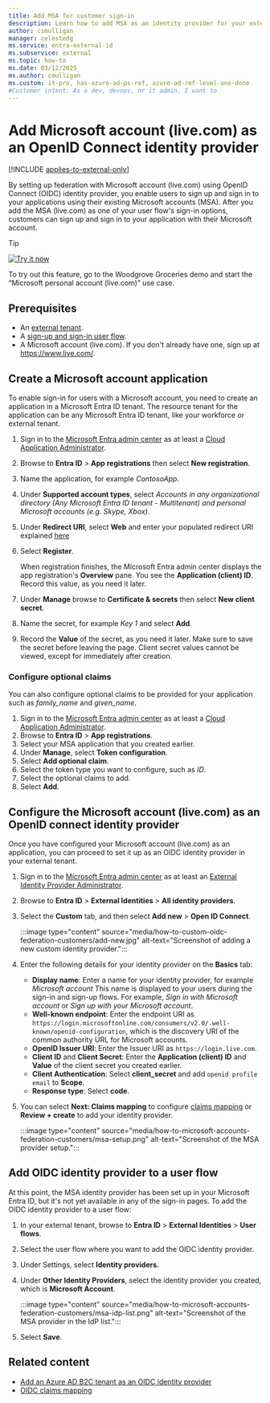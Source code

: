 ```yaml
---
title: Add MSA for customer sign-in
description: Learn how to add MSA as an identity provider for your external tenant.
author: csmulligan
manager: celestedg
ms.service: entra-external-id
ms.subservice: external
ms.topic: how-to
ms.date: 03/12/2025
ms.author: cmulligan
ms.custom: it-pro, has-azure-ad-ps-ref, azure-ad-ref-level-one-done
#Customer intent: As a dev, devops, or it admin, I want to
---
```


# Add Microsoft account (live.com) as an OpenID Connect identity provider

[!INCLUDE [applies-to-external-only](../includes/applies-to-external-only.md)]

By setting up federation with Microsoft account (live.com) using OpenID Connect (OIDC) identity provider, you enable users to sign up and sign in to your applications using their existing Microsoft accounts (MSA).
After you add the MSA (live.com) as one of your user flow's sign-in options, customers can sign up and sign in to your application with their Microsoft account.

> [!TIP]
> [![Try it now](./media/common/try-it-now.png)](https://woodgrovedemo.com/#usecase=MSA)
>
> To try out this feature, go to the Woodgrove Groceries demo and start the “Microsoft personal account (live.com)” use case.

## Prerequisites

- An [external tenant](how-to-create-external-tenant-portal.md).
- A [sign-up and sign-in user flow](how-to-user-flow-sign-up-sign-in-customers.md).
- A Microsoft account (live.com). If you don't already have one, sign up at https://www.live.com/.

## Create a Microsoft account application

To enable sign-in for users with a Microsoft account, you need to create an application in a Microsoft Entra ID tenant. The resource tenant for the application can be any Microsoft Entra ID tenant, like your workforce or external tenant.  

1. Sign in to the [Microsoft Entra admin center](https://entra.microsoft.com) as at least a [Cloud Application Administrator](~/identity/role-based-access-control/permissions-reference.md#cloud-application-administrator).
1. Browse to **Entra ID** > **App registrations** then select **New registration**.
1. Name the application, for example *ContosoApp*.
1. Under **Supported account types**, select _Accounts in any organizational directory (Any Microsoft Entra ID tenant - Multitenant) and personal Microsoft accounts (e.g. Skype, Xbox)_.
1. Under **Redirect URI**, select **Web** and enter your populated redirect URI explained [here](/entra/external-id/customers/how-to-custom-oidc-federation-customers#set-up-your-openid-connect-identity-provider)
1. Select **Register**.

   When registration finishes, the Microsoft Entra admin center displays the app registration's **Overview** pane. You see the **Application (client) ID**. Record this value, as you need it later.

7. Under **Manage** browse to **Certificate & secrets** then select **New client secret**.
8. Name the secret, for example *Key 1* and select **Add**.
9. Record the **Value** of the secret, as you need it later. Make sure to save the secret before leaving the page. Client secret values cannot be viewed, except for immediately after creation.

### Configure optional claims

You can also configure optional claims to be provided for your application such as *family_name* and *given_name*.

1. Sign in to the [Microsoft Entra admin center](https://entra.microsoft.com) as at least a [Cloud Application Administrator](~/identity/role-based-access-control/permissions-reference.md#cloud-application-administrator). 
1. Browse to **Entra ID** > **App registrations**.
1. Select your MSA application that you created earlier.
1. Under **Manage**, select **Token configuration**.
1. Select **Add optional claim**.
1. Select the token type you want to configure, such as *ID*.
1. Select the optional claims to add.
1. Select **Add**.

## Configure the Microsoft account (live.com) as an OpenID connect identity provider

Once you have configured your Microsoft account (live.com) as an application, you can proceed to set it up as an OIDC identity provider in your external tenant.

1. Sign in to the [Microsoft Entra admin center](https://entra.microsoft.com) as at least an [External Identity Provider Administrator](~/identity/role-based-access-control/permissions-reference.md#external-identity-provider-administrator).
1. Browse to **Entra ID** > **External Identities** > **All identity providers**.
1. Select the **Custom** tab, and then select **Add new** > **Open ID Connect**.

      :::image type="content" source="media/how-to-custom-oidc-federation-customers/add-new.jpg" alt-text="Screenshot of adding a new custom identity provider.":::

1. Enter the following details for your identity provider on the **Basics** tab:
      - **Display name**: Enter a name for your identity provider, for example *Microsoft account* This name is displayed to your users during the sign-in and sign-up flows. For example, *Sign in with Microsoft account* or *Sign up with your Microsoft account*.
      - **Well-known endpoint**: Enter the endpoint URI as `https://login.microsoftonline.com/consumers/v2.0/.well-known/openid-configuration`, which is the discovery URI of the common authority URL for Microsoft accounts.
      - **OpenID Issuer URI**: Enter the Issuer URI as `https://login.live.com`.
      - **Client ID** and **Client Secret**: Enter the **Application (client) ID** and **Value** of the client secret you created earlier.
      - **Client Authentication**:  Select **client_secret** and add	`openid profile email` to **Scope**.
      - **Response type**: Select **code**.
1. You can select **Next: Claims mapping** to configure [claims mapping](reference-oidc-claims-mapping-customers.md) or **Review + create** to add your identity provider.

   :::image type="content" source="media/how-to-microsoft-accounts-federation-customers/msa-setup.png" alt-text="Screenshot of the MSA provider setup.":::

## Add OIDC identity provider to a user flow

At this point, the MSA identity provider has been set up in your Microsoft Entra ID, but it's not yet available in any of the sign-in pages. To add the OIDC identity provider to a user flow:

1. In your external tenant, browse to **Entra ID** > **External Identities** > **User flows**.
1. Select the user flow where you want to add the OIDC identity provider.
1. Under Settings, select **Identity providers.**
1. Under **Other Identity Providers**, select the identity provider you created, which is **Microsoft Account**.

   :::image type="content" source="media/how-to-microsoft-accounts-federation-customers/msa-idp-list.png" alt-text="Screenshot of the MSA provider in the IdP list.":::

1. Select **Save**.

## Related content

- [Add an Azure AD B2C tenant as an OIDC identity provider](how-to-b2c-federation-customers.md)
- [OIDC claims mapping](reference-oidc-claims-mapping-customers.md)
